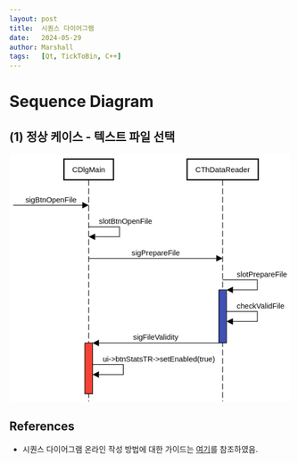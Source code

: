 ```yaml
---
layout: post
title:  시퀀스 다이어그램
date:   2024-05-29 
author: Marshall
tags:   [Qt, TickToBin, C++]
---
```


# Sequence Diagram

## (1) 정상 케이스 - 텍스트 파일 선택

![텍스트 파일 선택](../assets/images/diagram/select_txt.png)

## References
* 시퀀스 다이어그램 온라인 작성 방법에 대한 가이드는 [여기](https://sequencediagram.org/instructions.html)를 참조하였음.


